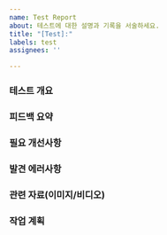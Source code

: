```yaml
---
name: Test Report
about: 테스트에 대한 설명과 기록을 서술하세요.
title: "[Test]:"
labels: test
assignees: ''

---
```


### 테스트 개요

### 피드백 요약

### 필요 개선사항

### 발견 에러사항

### 관련 자료(이미지/비디오)

### 작업 계획
